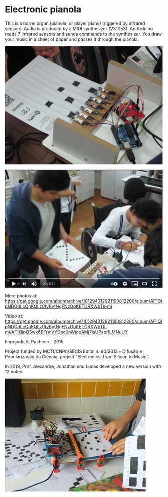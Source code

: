 # Electronic pianola

This is a barrel organ (pianola, or player piano) triggered by infrared sensors.
Audio is produced by a MIDI synthesizer (VS1053).
An Arduino reads 7 infrared sensors and sends commands to the synthesizer. You draw your music in a sheet of paper and passes it through the pianola.

![Pianola v1!](docs/pianola-rIMG_3066.jpg?raw=true)

[![Video pianola v1](docs/video-funcionamento-pianola.png?raw=true)](https://youtu.be/6O7sEKDQiJw "Making fun with the IR Pianola")

More photos at:
https://get.google.com/albumarchive/101294312921190812200/album/AF1QipNDGdLcQnKQLz0fyBvtNgFNzOoKETORXWbTk-mi

Video at:
https://get.google.com/albumarchive/101294312921190812200/album/AF1QipNDGdLcQnKQLz0fyBvtNgFNzOoKETORXWbTk-mi/AF1QipOSwk6BFrmVYDec0nWjopAMj7IsUPxptfLMNuUY

Fernando S. Pacheco - 2015

Project funded by MCTI/CNPq/SECIS Edital n. 90/2013 – Difusão e Popularização da Ciência, project "Electronics: from Silicon to Music".

In 2019, Prof. Alexandre, Jonathan and Lucas developed a new version with 12 notes.

![Pianola v2!](docs/pianola-v2-2019.jpg?raw=true)
